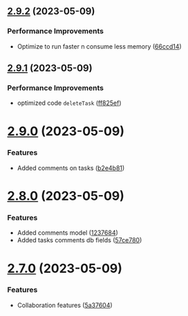 ## [2.9.2](https://github.com/hossainchisty/Task-Tracking-Tool/compare/v2.9.1...v2.9.2) (2023-05-09)


### Performance Improvements

* Optimize to run faster n consume less memory ([66ccd14](https://github.com/hossainchisty/Task-Tracking-Tool/commit/66ccd14efb6c6987f92906ecca2916a130060139))



## [2.9.1](https://github.com/hossainchisty/Task-Tracking-Tool/compare/v2.9.0...v2.9.1) (2023-05-09)


### Performance Improvements

* optimized code `deleteTask` ([ff825ef](https://github.com/hossainchisty/Task-Tracking-Tool/commit/ff825efbcdef1e127bd77fa251e5b646048dfa13))



# [2.9.0](https://github.com/hossainchisty/Task-Tracking-Tool/compare/v2.8.0...v2.9.0) (2023-05-09)


### Features

* Added comments on tasks ([b2e4b81](https://github.com/hossainchisty/Task-Tracking-Tool/commit/b2e4b81db9eda41c488df470a469569c6632fcf7))



# [2.8.0](https://github.com/hossainchisty/Task-Tracking-Tool/compare/v2.7.0...v2.8.0) (2023-05-09)


### Features

* Added comments model ([1237684](https://github.com/hossainchisty/Task-Tracking-Tool/commit/123768408a457fdbe7b38e14e6a2a0a877ef9d93))
* Added tasks comments db fields ([57ce780](https://github.com/hossainchisty/Task-Tracking-Tool/commit/57ce7805e6db07ea9d3a4b2f0d12d9e5a0c0e5c0))



# [2.7.0](https://github.com/hossainchisty/Task-Tracking-Tool/compare/v2.6.0...v2.7.0) (2023-05-09)


### Features

* Collaboration features ([5a37604](https://github.com/hossainchisty/Task-Tracking-Tool/commit/5a37604c045797cf38e8e1d13df661ff42fc92ff))




